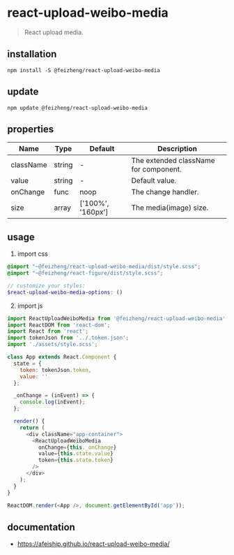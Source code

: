 # react-upload-weibo-media
> React upload media.

## installation
```shell
npm install -S @feizheng/react-upload-weibo-media
```

## update
```shell
npm update @feizheng/react-upload-weibo-media
```

## properties
| Name      | Type   | Default           | Description                           |
| --------- | ------ | ----------------- | ------------------------------------- |
| className | string | -                 | The extended className for component. |
| value     | string | -                 | Default value.                        |
| onChange  | func   | noop              | The change handler.                   |
| size      | array  | ['100%', '160px'] | The media(image) size.                |


## usage
1. import css
  ```scss
  @import "~@feizheng/react-upload-weibo-media/dist/style.scss";
  @import "~@feizheng/react-figure/dist/style.scss";

  // customize your styles:
  $react-upload-weibo-media-options: ()
  ```
2. import js
  ```js
  import ReactUploadWeiboMedia from '@feizheng/react-upload-weibo-media';
  import ReactDOM from 'react-dom';
  import React from 'react';
  import tokenJson from '../.token.json';
  import './assets/style.scss';

  class App extends React.Component {
    state = {
      token: tokenJson.token,
      value: ''
    };

    _onChange = (inEvent) => {
      console.log(inEvent);
    };

    render() {
      return (
        <div className="app-container">
          <ReactUploadWeiboMedia
            onChange={this._onChange}
            value={this.state.value}
            token={this.state.token}
          />
        </div>
      );
    }
  }

  ReactDOM.render(<App />, document.getElementById('app'));

  ```

## documentation
- https://afeiship.github.io/react-upload-weibo-media/
